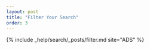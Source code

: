 ```yaml
---
layout: post
title: "Filter Your Search"
order: 3
---
```


{% include _help/search/_posts/filter.md site="ADS" %}
